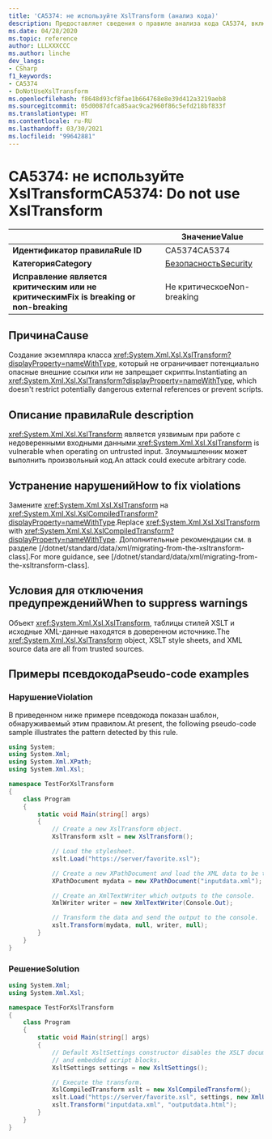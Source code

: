 ```yaml
---
title: 'CA5374: не используйте XslTransform (анализ кода)'
description: Предоставляет сведения о правиле анализа кода CA5374, включая причины нарушений и способы их устранения, а также условия отключения правила.
ms.date: 04/28/2020
ms.topic: reference
author: LLLXXXCCC
ms.author: linche
dev_langs:
- CSharp
f1_keywords:
- CA5374
- DoNotUseXslTransform
ms.openlocfilehash: f8648d93cf8fae1b664768e8e39d412a3219aeb8
ms.sourcegitcommit: 05d0087dfca85aac9ca2960f86c5efd218bf833f
ms.translationtype: HT
ms.contentlocale: ru-RU
ms.lasthandoff: 03/30/2021
ms.locfileid: "99642881"
---
```

# <a name="ca5374-do-not-use-xsltransform"></a><span data-ttu-id="01100-103">CA5374: не используйте XslTransform</span><span class="sxs-lookup"><span data-stu-id="01100-103">CA5374: Do not use XslTransform</span></span>

| | <span data-ttu-id="01100-104">Значение</span><span class="sxs-lookup"><span data-stu-id="01100-104">Value</span></span> |
|-|-|
| <span data-ttu-id="01100-105">**Идентификатор правила**</span><span class="sxs-lookup"><span data-stu-id="01100-105">**Rule ID**</span></span> |<span data-ttu-id="01100-106">CA5374</span><span class="sxs-lookup"><span data-stu-id="01100-106">CA5374</span></span>|
| <span data-ttu-id="01100-107">**Категория**</span><span class="sxs-lookup"><span data-stu-id="01100-107">**Category**</span></span> |[<span data-ttu-id="01100-108">Безопасность</span><span class="sxs-lookup"><span data-stu-id="01100-108">Security</span></span>](security-warnings.md)|
| <span data-ttu-id="01100-109">**Исправление является критическим или не критическим**</span><span class="sxs-lookup"><span data-stu-id="01100-109">**Fix is breaking or non-breaking**</span></span> |<span data-ttu-id="01100-110">Не критическое</span><span class="sxs-lookup"><span data-stu-id="01100-110">Non-breaking</span></span>|

## <a name="cause"></a><span data-ttu-id="01100-111">Причина</span><span class="sxs-lookup"><span data-stu-id="01100-111">Cause</span></span>

<span data-ttu-id="01100-112">Создание экземпляра класса <xref:System.Xml.Xsl.XslTransform?displayProperty=nameWithType>, который не ограничивает потенциально опасные внешние ссылки или не запрещает скрипты.</span><span class="sxs-lookup"><span data-stu-id="01100-112">Instantiating an <xref:System.Xml.Xsl.XslTransform?displayProperty=nameWithType>, which doesn't restrict potentially dangerous external references or prevent scripts.</span></span>

## <a name="rule-description"></a><span data-ttu-id="01100-113">Описание правила</span><span class="sxs-lookup"><span data-stu-id="01100-113">Rule description</span></span>

<span data-ttu-id="01100-114"><xref:System.Xml.Xsl.XslTransform> является уязвимым при работе с недоверенными входными данными.</span><span class="sxs-lookup"><span data-stu-id="01100-114"><xref:System.Xml.Xsl.XslTransform> is vulnerable when operating on untrusted input.</span></span> <span data-ttu-id="01100-115">Злоумышленник может выполнить произвольный код.</span><span class="sxs-lookup"><span data-stu-id="01100-115">An attack could execute arbitrary code.</span></span>

## <a name="how-to-fix-violations"></a><span data-ttu-id="01100-116">Устранение нарушений</span><span class="sxs-lookup"><span data-stu-id="01100-116">How to fix violations</span></span>

<span data-ttu-id="01100-117">Замените <xref:System.Xml.Xsl.XslTransform> на <xref:System.Xml.Xsl.XslCompiledTransform?displayProperty=nameWithType>.</span><span class="sxs-lookup"><span data-stu-id="01100-117">Replace <xref:System.Xml.Xsl.XslTransform> with <xref:System.Xml.Xsl.XslCompiledTransform?displayProperty=nameWithType>.</span></span> <span data-ttu-id="01100-118">Дополнительные рекомендации см. в разделе [/dotnet/standard/data/xml/migrating-from-the-xsltransform-class].</span><span class="sxs-lookup"><span data-stu-id="01100-118">For more guidance, see [/dotnet/standard/data/xml/migrating-from-the-xsltransform-class].</span></span>

## <a name="when-to-suppress-warnings"></a><span data-ttu-id="01100-119">Условия для отключения предупреждений</span><span class="sxs-lookup"><span data-stu-id="01100-119">When to suppress warnings</span></span>

<span data-ttu-id="01100-120">Объект <xref:System.Xml.Xsl.XslTransform>, таблицы стилей XSLT и исходные XML-данные находятся в доверенном источнике.</span><span class="sxs-lookup"><span data-stu-id="01100-120">The <xref:System.Xml.Xsl.XslTransform> object, XSLT style sheets, and XML source data are all from trusted sources.</span></span>

## <a name="pseudo-code-examples"></a><span data-ttu-id="01100-121">Примеры псевдокода</span><span class="sxs-lookup"><span data-stu-id="01100-121">Pseudo-code examples</span></span>

### <a name="violation"></a><span data-ttu-id="01100-122">Нарушение</span><span class="sxs-lookup"><span data-stu-id="01100-122">Violation</span></span>

<span data-ttu-id="01100-123">В приведенном ниже примере псевдокода показан шаблон, обнаруживаемый этим правилом.</span><span class="sxs-lookup"><span data-stu-id="01100-123">At present, the following pseudo-code sample illustrates the pattern detected by this rule.</span></span>

```csharp
using System;
using System.Xml;
using System.Xml.XPath;
using System.Xml.Xsl;

namespace TestForXslTransform
{
    class Program
    {
        static void Main(string[] args)
        {
            // Create a new XslTransform object.
            XslTransform xslt = new XslTransform();

            // Load the stylesheet.
            xslt.Load("https://server/favorite.xsl");

            // Create a new XPathDocument and load the XML data to be transformed.
            XPathDocument mydata = new XPathDocument("inputdata.xml");

            // Create an XmlTextWriter which outputs to the console.
            XmlWriter writer = new XmlTextWriter(Console.Out);

            // Transform the data and send the output to the console.
            xslt.Transform(mydata, null, writer, null);
        }
    }
}
```

### <a name="solution"></a><span data-ttu-id="01100-124">Решение</span><span class="sxs-lookup"><span data-stu-id="01100-124">Solution</span></span>

```csharp
using System.Xml;
using System.Xml.Xsl;

namespace TestForXslTransform
{
    class Program
    {
        static void Main(string[] args)
        {
            // Default XsltSettings constructor disables the XSLT document() function
            // and embedded script blocks.
            XsltSettings settings = new XsltSettings();

            // Execute the transform.
            XslCompiledTransform xslt = new XslCompiledTransform();
            xslt.Load("https://server/favorite.xsl", settings, new XmlUrlResolver());
            xslt.Transform("inputdata.xml", "outputdata.html");
        }
    }
}
```
